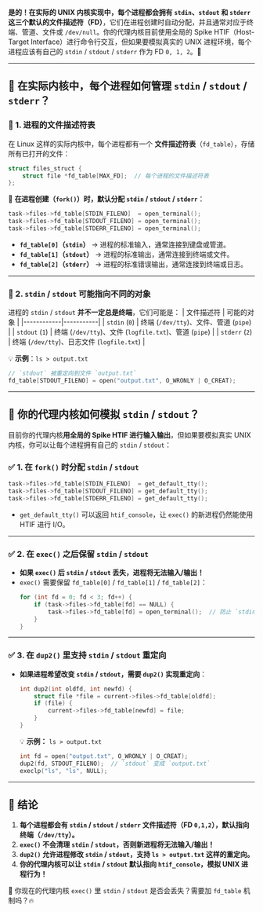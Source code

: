 **是的！在实际的 UNIX 内核实现中，每个进程都会拥有 `stdin`、`stdout` 和 `stderr` 这三个默认的文件描述符（FD）**，它们在进程创建时自动分配，并且通常对应于终端、管道、文件或 `/dev/null`。你的代理内核目前使用全局的 Spike HTIF（Host-Target Interface）进行命令行交互，但如果要模拟真实的 UNIX 进程环境，每个进程应该有自己的 `stdin` / `stdout` / `stderr` 作为 FD `0, 1, 2`。🚀

---

## **🌟 在实际内核中，每个进程如何管理 `stdin` / `stdout` / `stderr`？**
### **📌 1. 进程的文件描述符表**
在 Linux 这样的实际内核中，每个进程都有一个 **文件描述符表**（`fd_table`），存储所有已打开的文件：
```c
struct files_struct {
    struct file *fd_table[MAX_FD];  // 每个进程的文件描述符表
};
```
📌 **在进程创建（`fork()`）时，默认分配 `stdin` / `stdout` / `stderr`**：
```c
task->files->fd_table[STDIN_FILENO]  = open_terminal();
task->files->fd_table[STDOUT_FILENO] = open_terminal();
task->files->fd_table[STDERR_FILENO] = open_terminal();
```
- **`fd_table[0]`（`stdin`）** → 进程的标准输入，通常连接到键盘或管道。
- **`fd_table[1]`（`stdout`）** → 进程的标准输出，通常连接到终端或文件。
- **`fd_table[2]`（`stderr`）** → 进程的标准错误输出，通常连接到终端或日志。

---

### **📌 2. `stdin` / `stdout` 可能指向不同的对象**
进程的 `stdin` / `stdout` **并不一定总是终端**，它们可能是：
| 文件描述符 | 可能的对象 |
|------------|-----------|
| `stdin` (`0`)  | 终端 (`/dev/tty`)、文件、管道 (`pipe`) |
| `stdout` (`1`) | 终端 (`/dev/tty`)、文件 (`logfile.txt`)、管道 (`pipe`) |
| `stderr` (`2`) | 终端 (`/dev/tty`)、日志文件 (`logfile.txt`) |

💡 **示例**：`ls > output.txt`
```c
// `stdout` 被重定向到文件 `output.txt`
fd_table[STDOUT_FILENO] = open("output.txt", O_WRONLY | O_CREAT);
```

---

## **🌟 你的代理内核如何模拟 `stdin` / `stdout`？**
目前你的代理内核**用全局的 Spike HTIF 进行输入输出**，但如果要模拟真实 UNIX 内核，你可以让每个进程拥有自己的 `stdin` / `stdout`：

### **✅ 1. 在 `fork()` 时分配 `stdin` / `stdout`**
```c
task->files->fd_table[STDIN_FILENO]  = get_default_tty();
task->files->fd_table[STDOUT_FILENO] = get_default_tty();
task->files->fd_table[STDERR_FILENO] = get_default_tty();
```
- `get_default_tty()` 可以返回 `htif_console`，让 `exec()` 的新进程仍然能使用 HTIF 进行 I/O。

---

### **✅ 2. 在 `exec()` 之后保留 `stdin` / `stdout`**
- **如果 `exec()` 后 `stdin` / `stdout` 丢失，进程将无法输入/输出！**
- `exec()` 需要保留 `fd_table[0]` / `fd_table[1]` / `fd_table[2]`：
  ```c
  for (int fd = 0; fd < 3; fd++) {
      if (task->files->fd_table[fd] == NULL) {
          task->files->fd_table[fd] = open_terminal();  // 防止 `stdin` 丢失
      }
  }
  ```

---

### **✅ 3. 在 `dup2()` 里支持 `stdin` / `stdout` 重定向**
- **如果进程希望改变 `stdin` / `stdout`，需要 `dup2()` 实现重定向**：
  ```c
  int dup2(int oldfd, int newfd) {
      struct file *file = current->files->fd_table[oldfd];
      if (file) {
          current->files->fd_table[newfd] = file;
      }
  }
  ```
  💡 **示例：** `ls > output.txt`
  ```c
  int fd = open("output.txt", O_WRONLY | O_CREAT);
  dup2(fd, STDOUT_FILENO);  // `stdout` 变成 `output.txt`
  execlp("ls", "ls", NULL);
  ```

---

## **🎯 结论**
1. **每个进程都会有 `stdin` / `stdout` / `stderr` 文件描述符（FD `0,1,2`），默认指向终端（`/dev/tty`）。**
2. **`exec()` 不会清理 `stdin` / `stdout`，否则新进程将无法输入/输出！**
3. **`dup2()` 允许进程修改 `stdin` / `stdout`，支持 `ls > output.txt` 这样的重定向。**
4. **你的代理内核可以让 `stdin` / `stdout` 默认指向 `htif_console`，模拟 UNIX 进程行为！**

🚀 你现在的代理内核 `exec()` 里 `stdin` / `stdout` 是否会丢失？需要加 `fd_table` 机制吗？🔥